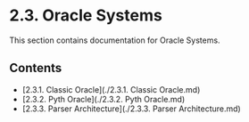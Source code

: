# 2.3. Oracle Systems

This section contains documentation for Oracle Systems.

## Contents

-   [2.3.1. Classic Oracle](./2.3.1. Classic Oracle.md)
-   [2.3.2. Pyth Oracle](./2.3.2. Pyth Oracle.md)
-   [2.3.3. Parser Architecture](./2.3.3. Parser Architecture.md)

